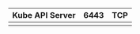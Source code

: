 
| Kube API Server | 6443 | TCP |
| --------------- | ---- | --- |
|                 |      |     |
